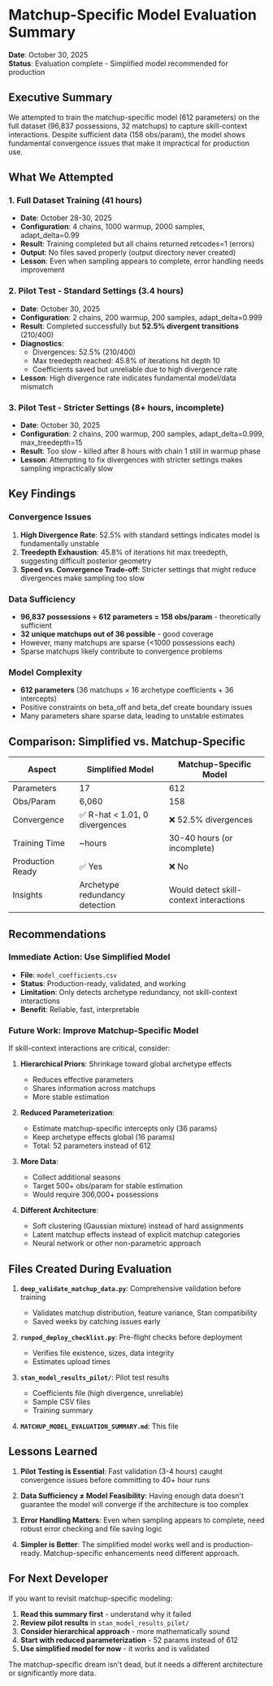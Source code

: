 # Matchup-Specific Model Evaluation Summary

**Date**: October 30, 2025  
**Status**: Evaluation complete - Simplified model recommended for production

## Executive Summary

We attempted to train the matchup-specific model (612 parameters) on the full dataset (96,837 possessions, 32 matchups) to capture skill-context interactions. Despite sufficient data (158 obs/param), the model shows fundamental convergence issues that make it impractical for production use.

## What We Attempted

### 1. Full Dataset Training (41 hours)
- **Date**: October 28-30, 2025
- **Configuration**: 4 chains, 1000 warmup, 2000 samples, adapt_delta=0.99
- **Result**: Training completed but all chains returned retcodes=1 (errors)
- **Output**: No files saved properly (output directory never created)
- **Lesson**: Even when sampling appears to complete, error handling needs improvement

### 2. Pilot Test - Standard Settings (3.4 hours)
- **Date**: October 30, 2025
- **Configuration**: 2 chains, 200 warmup, 200 samples, adapt_delta=0.999
- **Result**: Completed successfully but **52.5% divergent transitions** (210/400)
- **Diagnostics**:
  - Divergences: 52.5% (210/400)
  - Max treedepth reached: 45.8% of iterations hit depth 10
  - Coefficients saved but unreliable due to high divergence rate
- **Lesson**: High divergence rate indicates fundamental model/data mismatch

### 3. Pilot Test - Stricter Settings (8+ hours, incomplete)
- **Date**: October 30, 2025
- **Configuration**: 2 chains, 200 warmup, 200 samples, adapt_delta=0.999, max_treedepth=15
- **Result**: Too slow - killed after 8 hours with chain 1 still in warmup phase
- **Lesson**: Attempting to fix divergences with stricter settings makes sampling impractically slow

## Key Findings

### Convergence Issues
1. **High Divergence Rate**: 52.5% with standard settings indicates model is fundamentally unstable
2. **Treedepth Exhaustion**: 45.8% of iterations hit max treedepth, suggesting difficult posterior geometry
3. **Speed vs. Convergence Trade-off**: Stricter settings that might reduce divergences make sampling too slow

### Data Sufficiency
- **96,837 possessions ÷ 612 parameters = 158 obs/param** - theoretically sufficient
- **32 unique matchups out of 36 possible** - good coverage
- However, many matchups are sparse (<1000 possessions each)
- Sparse matchups likely contribute to convergence problems

### Model Complexity
- **612 parameters** (36 matchups × 16 archetype coefficients + 36 intercepts)
- Positive constraints on beta_off and beta_def create boundary issues
- Many parameters share sparse data, leading to unstable estimates

## Comparison: Simplified vs. Matchup-Specific

| Aspect | Simplified Model | Matchup-Specific Model |
|--------|-----------------|------------------------|
| Parameters | 17 | 612 |
| Obs/Param | 6,060 | 158 |
| Convergence | ✅ R-hat < 1.01, 0 divergences | ❌ 52.5% divergences |
| Training Time | ~hours | 30-40 hours (or incomplete) |
| Production Ready | ✅ Yes | ❌ No |
| Insights | Archetype redundancy detection | Would detect skill-context interactions |

## Recommendations

### Immediate Action: Use Simplified Model
- **File**: `model_coefficients.csv`
- **Status**: Production-ready, validated, and working
- **Limitation**: Only detects archetype redundancy, not skill-context interactions
- **Benefit**: Reliable, fast, interpretable

### Future Work: Improve Matchup-Specific Model

If skill-context interactions are critical, consider:

1. **Hierarchical Priors**: Shrinkage toward global archetype effects
   - Reduces effective parameters
   - Shares information across matchups
   - More stable estimation

2. **Reduced Parameterization**: 
   - Estimate matchup-specific intercepts only (36 params)
   - Keep archetype effects global (16 params)
   - Total: 52 parameters instead of 612

3. **More Data**: 
   - Collect additional seasons
   - Target 500+ obs/param for stable estimation
   - Would require 306,000+ possessions

4. **Different Architecture**:
   - Soft clustering (Gaussian mixture) instead of hard assignments
   - Latent matchup effects instead of explicit matchup categories
   - Neural network or other non-parametric approach

## Files Created During Evaluation

1. **`deep_validate_matchup_data.py`**: Comprehensive validation before training
   - Validates matchup distribution, feature variance, Stan compatibility
   - Saved weeks by catching issues early

2. **`runpod_deploy_checklist.py`**: Pre-flight checks before deployment
   - Verifies file existence, sizes, data integrity
   - Estimates upload times

3. **`stan_model_results_pilot/`**: Pilot test results
   - Coefficients file (high divergence, unreliable)
   - Sample CSV files
   - Training summary

4. **`MATCHUP_MODEL_EVALUATION_SUMMARY.md`**: This file

## Lessons Learned

1. **Pilot Testing is Essential**: Fast validation (3-4 hours) caught convergence issues before committing to 40+ hour runs

2. **Data Sufficiency ≠ Model Feasibility**: Having enough data doesn't guarantee the model will converge if the architecture is too complex

3. **Error Handling Matters**: Even when sampling appears to complete, need robust error checking and file saving logic

4. **Simpler is Better**: The simplified model works well and is production-ready. Matchup-specific enhancements need different approach.

## For Next Developer

If you want to revisit matchup-specific modeling:

1. **Read this summary first** - understand why it failed
2. **Review pilot results** in `stan_model_results_pilot/`
3. **Consider hierarchical approach** - more mathematically sound
4. **Start with reduced parameterization** - 52 params instead of 612
5. **Use simplified model for now** - it works and is validated

The matchup-specific dream isn't dead, but it needs a different architecture or significantly more data.

